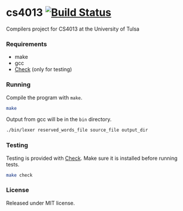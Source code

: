 cs4013 [![Build Status](https://travis-ci.org/jaredtking/cs4013.png?branch=master)](https://travis-ci.org/jaredtking/cs4013)
======

Compilers project for CS4013 at the University of Tulsa

### Requirements

- make
- gcc
- [Check](http://check.sourceforge.net/) (only for testing)

### Running

Compile the program with `make`.

```bash
make
```

Output from gcc will be in the `bin` directory.

```bash
./bin/lexer reserved_words_file source_file output_dir
```

### Testing

Testing is provided with [Check](http://check.sourceforge.net/). Make sure it is installed before running tests.

```bash
make check
```

### License

Released under MIT license.